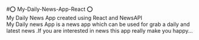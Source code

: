 #⭕ My-Daily-News-App-React ⭕</br>
My Daily News App created using React and NewsAPI</br>
My Daily news App is a news app which can be used for grab a daily and latest news .If you are interested in news this app really make you happy...
